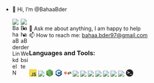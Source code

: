 
- 👋 Hi, I’m @BahaaBder <br/><br/>
      <a href="https://www.linkedin.com/in/bahaa-bder-7683a8207/">
        <img align="left" alt="BahaaBder LinkdeIN" width="22px" src="https://cdn.jsdelivr.net/npm/simple-icons@v3/icons/linkedin.svg" />
      </a>
      <a href="https://bahaa-bder-website.herokuapp.com/">
        <img align="left" alt="BahaaBder Website" width="22px" src="https://image.pngaaa.com/400/486400-middle.png" />
      </a>
      <br />
- 💬 Ask me about anything, I am happy to help
- 📫 How to reach me: bahaa.bder97@gmail.com

<h3>Languages and Tools:</h3> <br/>
<code><img height="20" src="https://raw.githubusercontent.com/github/explore/80688e429a7d4ef2fca1e82350fe8e3517d3494d/topics/javascript/javascript.png"></code>
<code><img height="20" src="https://upload.wikimedia.org/wikipedia/commons/thumb/1/10/CSS3_and_HTML5_logos_and_wordmarks.svg/791px-CSS3_and_HTML5_logos_and_wordmarks.svg.png"></code>
<code><img height="20" src="https://raw.githubusercontent.com/github/explore/80688e429a7d4ef2fca1e82350fe8e3517d3494d/topics/nodejs/nodejs.png"></code>
<code><img height="20" src="https://raw.githubusercontent.com/github/explore/80688e429a7d4ef2fca1e82350fe8e3517d3494d/topics/cpp/cpp.png"></code>
<code><img height="20" src="https://raw.githubusercontent.com/github/explore/80688e429a7d4ef2fca1e82350fe8e3517d3494d/topics/git/git.png"></code>
<code><img height="20" src="https://cdn.freelogovectors.net/wp-content/uploads/2018/12/react-logo.png"></code>
<code><img height="20" src="https://miro.medium.com/max/13494/1*X0TrU4AqW_u8x_GpgEGhGg.png"></code>
<code><img height="20" src="https://logoeps.com/wp-content/uploads/2013/03/java-eps-vector-logo.png"></code>
<code><img height="20" src="https://cdn.freebiesupply.com/logos/large/2x/mobx-logo-svg-vector.svg"></code>
<code><img height="20" src="https://miro.medium.com/max/701/1*j8DELPVuI_w8045sxmHQsA.png"></code>
<code><img height="20" src="https://miro.medium.com/max/2000/1*t9d16DIcJg_-dEg0X_qTWg.png"></code>
<code><img height="20" src="https://upload.wikimedia.org/wikipedia/commons/thumb/9/93/MongoDB_Logo.svg/2560px-MongoDB_Logo.svg.png"></code>
<code><img height="20" src="https://raw.githubusercontent.com/github/explore/80688e429a7d4ef2fca1e82350fe8e3517d3494d/topics/terminal/terminal.png"></code>
